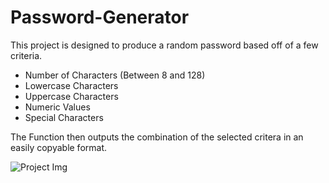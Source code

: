 # Password-Generator

This project is designed to produce a random password based off of a few criteria.

- Number of Characters (Between 8 and 128)
- Lowercase Characters
- Uppercase Characters
- Numeric Values
- Special Characters

The Function then outputs the combination of the selected critera in an easily copyable format. 

![Project Img](readmeCapture.PNG)